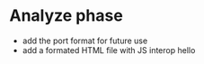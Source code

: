 # Analyze phase
- add the port format for future use
- add a formated HTML file with JS interop
hello
